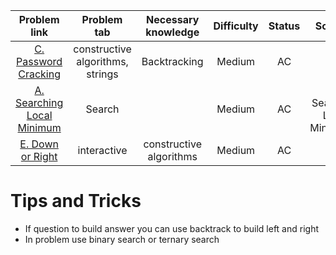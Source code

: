 |                                  Problem link                                  |           Problem tab            |   Necessary knowledge   | Difficulty | Status |            Solution            |
| :----------------------------------------------------------------------------: | :------------------------------: | :---------------------: | :--------: | :----: | :----------------------------: |
|    [C. Password Cracking](https://codeforces.com/problemset/problem/2013/C)    | constructive algorithms, strings |      Backtracking       |   Medium   |   AC   |                                |
| [A. Searching Local Minimum](https://codeforces.com/problemset/problem/1479/A) |              Search              |                         |   Medium   |   AC   | [[A. Searching Local Minimum]] |
|      [E. Down or Right](https://codeforces.com/problemset/problem/1023/E)      |           interactive            | constructive algorithms |   Medium   |   AC   |                                |
# Tips and Tricks
- If question to build answer you can use backtrack to build left and right
- In problem use binary search or ternary search 